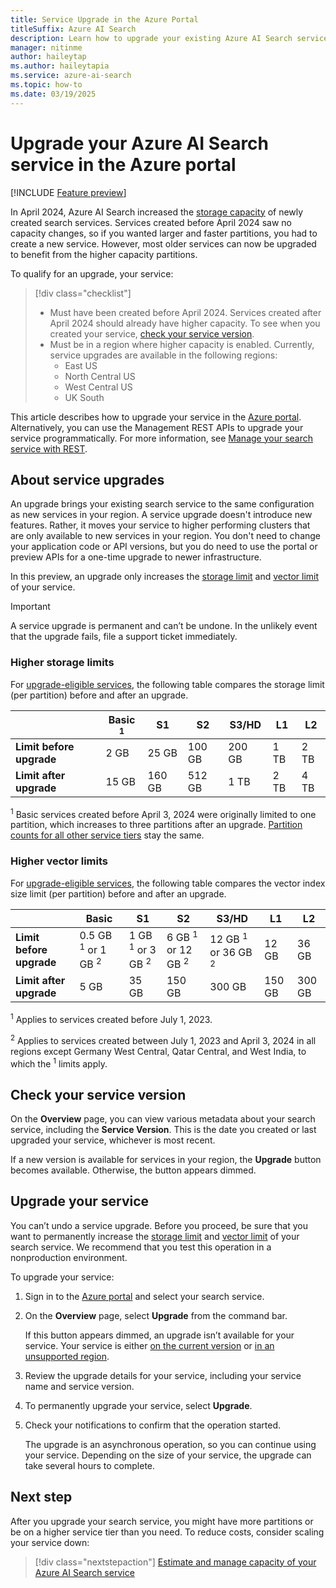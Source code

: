 ```yaml
---
title: Service Upgrade in the Azure Portal
titleSuffix: Azure AI Search
description: Learn how to upgrade your existing Azure AI Search service to high-capacity storage and processors in your region.
manager: nitinme
author: haileytap
ms.author: haileytapia
ms.service: azure-ai-search
ms.topic: how-to
ms.date: 03/19/2025
---
```


# Upgrade your Azure AI Search service in the Azure portal

[!INCLUDE [Feature preview](./includes/previews/preview-generic.md)]

In April 2024, Azure AI Search increased the [storage capacity](search-limits-quotas-capacity.md#service-limits) of newly created search services. Services created before April 2024 saw no capacity changes, so if you wanted larger and faster partitions, you had to create a new service. However, most older services can now be upgraded to benefit from the higher capacity partitions.

<a id="upgrade-eligibility"></a>

To qualify for an upgrade, your service:

> [!div class="checklist"]
> + Must have been created before April 2024. Services created after April 2024 should already have higher capacity. To see when you created your service, [check your service version](#check-your-service-version).
> + Must be in a region where higher capacity is enabled. Currently, service upgrades are available in the following regions:
>   + East US
>   + North Central US
>   + West Central US
>   + UK South

<!-- Check the footnotes in the [list of supported regions](search-region-support.md). -->

This article describes how to upgrade your service in the [Azure portal](https://portal.azure.com/). Alternatively, you can use the Management REST APIs to upgrade your service programmatically. For more information, see [Manage your search service with REST](search-manage-rest.md).

## About service upgrades

An upgrade brings your existing search service to the same configuration as new services in your region. A service upgrade doesn't introduce new features. Rather, it moves your service to higher performing clusters that are only available to new services in your region. You don't need to change your application code or API versions, but you do need to use the portal or preview APIs for a one-time upgrade to newer infrastructure.

In this preview, an upgrade only increases the [storage limit](#higher-storage-limits) and [vector limit](#higher-vector-limits) of your service.

> [!IMPORTANT]
> A service upgrade is permanent and can’t be undone. In the unlikely event that the upgrade fails, file a support ticket immediately.

### Higher storage limits

For [upgrade-eligible services](#upgrade-eligibility), the following table compares the storage limit (per partition) before and after an upgrade.

| | Basic <sup>1</sup> | S1 | S2 | S3/HD | L1 | L2 |
|-|-|-|-|-|-|-|
| **Limit before upgrade** | 2 GB | 25 GB | 100 GB | 200 GB | 1 TB | 2 TB |
| **Limit after upgrade** | 15 GB | 160 GB | 512 GB | 1 TB | 2 TB | 4 TB |

<sup>1</sup> Basic services created before April 3, 2024 were originally limited to one partition, which increases to three partitions after an upgrade. [Partition counts for all other service tiers](search-limits-quotas-capacity.md#service-limits) stay the same.

### Higher vector limits

For [upgrade-eligible services](#upgrade-eligibility), the following table compares the vector index size limit (per partition) before and after an upgrade.

| | Basic | S1 | S2 | S3/HD | L1 | L2 |
|-|-|-|-|-|-|-|
| **Limit before upgrade** | 0.5 GB <sup>1</sup> or 1 GB <sup>2</sup> | 1 GB <sup>1</sup> or 3 GB <sup>2</sup> | 6 GB <sup>1</sup> or 12 GB <sup>2</sup> | 12 GB <sup>1</sup> or 36 GB <sup>2</sup> | 12 GB | 36 GB |
| **Limit after upgrade** | 5 GB | 35 GB | 150 GB | 300 GB | 150 GB | 300 GB |

<sup>1</sup> Applies to services created before July 1, 2023.

<sup>2</sup> Applies to services created between July 1, 2023 and April 3, 2024 in all regions except Germany West Central, Qatar Central, and West India, to which the <sup>1</sup> limits apply.

## Check your service version

On the **Overview** page, you can view various metadata about your search service, including the **Service Version**. This is the date you created or last upgraded your service, whichever is most recent.

If a new version is available for services in your region, the **Upgrade** button becomes available. Otherwise, the button appears dimmed.

## Upgrade your service

You can’t undo a service upgrade. Before you proceed, be sure that you want to permanently increase the [storage limit](#higher-storage-limits) and [vector limit](#higher-vector-limits) of your search service. We recommend that you test this operation in a nonproduction environment.

To upgrade your service:

1. Sign in to the [Azure portal](https://portal.azure.com/) and select your search service.

1. On the **Overview** page, select **Upgrade** from the command bar.

   If this button appears dimmed, an upgrade isn’t available for your service. Your service is either [on the current version](#check-your-service-version) or [in an unsupported region](search-region-support.md).

1. Review the upgrade details for your service, including your service name and service version.

1. To permanently upgrade your service, select **Upgrade**.

1. Check your notifications to confirm that the operation started.

   The upgrade is an asynchronous operation, so you can continue using your service. Depending on the size of your service, the upgrade can take several hours to complete.

## Next step

After you upgrade your search service, you might have more partitions or be on a higher service tier than you need. To reduce costs, consider scaling your service down:

> [!div class="nextstepaction"]
> [Estimate and manage capacity of your Azure AI Search service](search-capacity-planning.md)
